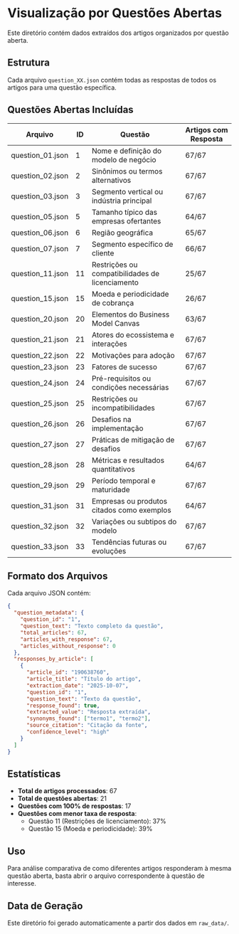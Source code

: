 # Visualização por Questões Abertas

Este diretório contém dados extraídos dos artigos organizados por questão aberta.

## Estrutura

Cada arquivo `question_XX.json` contém todas as respostas de todos os artigos para uma questão específica.

## Questões Abertas Incluídas

| Arquivo          | ID  | Questão                                         | Artigos com Resposta |
| ---------------- | --- | ----------------------------------------------- | -------------------- |
| question_01.json | 1   | Nome e definição do modelo de negócio           | 67/67                |
| question_02.json | 2   | Sinônimos ou termos alternativos                | 67/67                |
| question_03.json | 3   | Segmento vertical ou indústria principal        | 67/67                |
| question_05.json | 5   | Tamanho típico das empresas ofertantes          | 64/67                |
| question_06.json | 6   | Região geográfica                               | 65/67                |
| question_07.json | 7   | Segmento específico de cliente                  | 66/67                |
| question_11.json | 11  | Restrições ou compatibilidades de licenciamento | 25/67                |
| question_15.json | 15  | Moeda e periodicidade de cobrança               | 26/67                |
| question_20.json | 20  | Elementos do Business Model Canvas              | 63/67                |
| question_21.json | 21  | Atores do ecossistema e interações              | 67/67                |
| question_22.json | 22  | Motivações para adoção                          | 67/67                |
| question_23.json | 23  | Fatores de sucesso                              | 67/67                |
| question_24.json | 24  | Pré-requisitos ou condições necessárias         | 67/67                |
| question_25.json | 25  | Restrições ou incompatibilidades                | 67/67                |
| question_26.json | 26  | Desafios na implementação                       | 67/67                |
| question_27.json | 27  | Práticas de mitigação de desafios               | 67/67                |
| question_28.json | 28  | Métricas e resultados quantitativos             | 64/67                |
| question_29.json | 29  | Período temporal e maturidade                   | 67/67                |
| question_31.json | 31  | Empresas ou produtos citados como exemplos      | 64/67                |
| question_32.json | 32  | Variações ou subtipos do modelo                 | 67/67                |
| question_33.json | 33  | Tendências futuras ou evoluções                 | 67/67                |

## Formato dos Arquivos

Cada arquivo JSON contém:

```json
{
  "question_metadata": {
    "question_id": "1",
    "question_text": "Texto completo da questão",
    "total_articles": 67,
    "articles_with_response": 67,
    "articles_without_response": 0
  },
  "responses_by_article": [
    {
      "article_id": "190638760",
      "article_title": "Título do artigo",
      "extraction_date": "2025-10-07",
      "question_id": "1",
      "question_text": "Texto da questão",
      "response_found": true,
      "extracted_value": "Resposta extraída",
      "synonyms_found": ["termo1", "termo2"],
      "source_citation": "Citação da fonte",
      "confidence_level": "high"
    }
  ]
}
```

## Estatísticas

- **Total de artigos processados**: 67
- **Total de questões abertas**: 21
- **Questões com 100% de respostas**: 17
- **Questões com menor taxa de resposta**:
  - Questão 11 (Restrições de licenciamento): 37%
  - Questão 15 (Moeda e periodicidade): 39%

## Uso

Para análise comparativa de como diferentes artigos responderam à mesma questão aberta, basta abrir o arquivo correspondente à questão de interesse.

## Data de Geração

Este diretório foi gerado automaticamente a partir dos dados em `raw_data/`.
